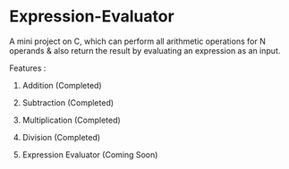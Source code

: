 # Expression-Evaluator
A mini project on C, which can perform all arithmetic operations for N operands &amp; also return the result by evaluating an expression as an input.

Features :

1) Addition (Completed)
 
2) Subtraction (Completed)

3) Multiplication (Completed)

4) Division (Completed)

5) Expression Evaluator (Coming Soon)
